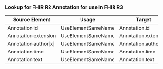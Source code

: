 ### Lookup for FHIR R2 Annotation for use in FHIR R3

| Source Element | Usage | Target |
| -------------- | ----- | ------ |
| Annotation.id | UseElementSameName | Annotation.id |
| Annotation.extension | UseElementSameName | Annotation.extension |
| Annotation.author[x] | UseElementSameName | Annotation.author[x] |
| Annotation.time | UseElementSameName | Annotation.time |
| Annotation.text | UseElementSameName | Annotation.text |
